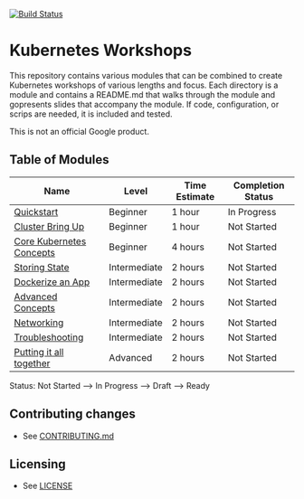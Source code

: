 [![Build Status](https://travis-ci.org/GoogleCloudPlatform/kubernetes-workshops.svg?branch=master)](https://travis-ci.org/GoogleCloudPlatform/kubernetes-workshops)

# Kubernetes Workshops

This repository contains various modules that can be combined to
create Kubernetes workshops of various lengths and focus. Each
directory is a module and contains a README.md that walks through the
module and gopresents slides that accompany the module. If code,
configuration, or scrips are needed, it is included and tested.

This is not an official Google product.

## Table of Modules

Name | Level | Time Estimate | Completion Status
------------- | ------------- | ------------ | ------------
[Quickstart](quickstart) | Beginner | 1 hour | In Progress
[Cluster Bring Up](bring-up) | Beginner | 1 hour | Not Started
[Core Kubernetes Concepts](core-concepts) | Beginner | 4 hours | Not Started
[Storing State](state) | Intermediate | 2 hours | Not Started
[Dockerize an App](dockerize) | Intermediate | 2 hours | Not Started
[Advanced Concepts](advanced) | Intermediate | 2 hours | Not Started
[Networking](networking) | Intermediate | 2 hours | Not Started
[Troubleshooting](troubleshooting) | Intermediate | 2 hours | Not Started
[Putting it all together](combine) | Advanced | 2 hours | Not Started

Status: Not Started --> In Progress --> Draft --> Ready

## Contributing changes

* See [CONTRIBUTING.md](CONTRIBUTING.md)

## Licensing

* See [LICENSE](LICENSE)
